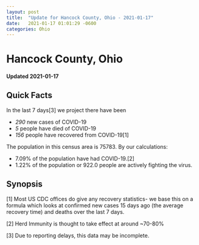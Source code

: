 ```yaml
---
layout: post
title:  "Update for Hancock County, Ohio - 2021-01-17"
date:   2021-01-17 01:01:29 -0600
categories: Ohio
---
```


# Hancock County, Ohio
#### Updated 2021-01-17

## Quick Facts

In the last 7 days[3] we project there have been
- *290* new cases of COVID-19
- *5* people have died of COVID-19
- *156* people have recovered from COVID-19[1]

The population in this census area is 75783. By our calculations:
- 7.09% of the population have had COVID-19.[2]
- 1.22% of the population or 922.0 people are actively fighting the virus.

## Synopsis




[1] Most US CDC offices do give any recovery statistics- we base this on a formula which looks at confirmed new cases
15 days ago (the average recovery time) and deaths over the last 7 days.

[2] Herd Immunity is thought to take effect at around ~70-80%

[3] Due to reporting delays, this data may be incomplete.
 
    